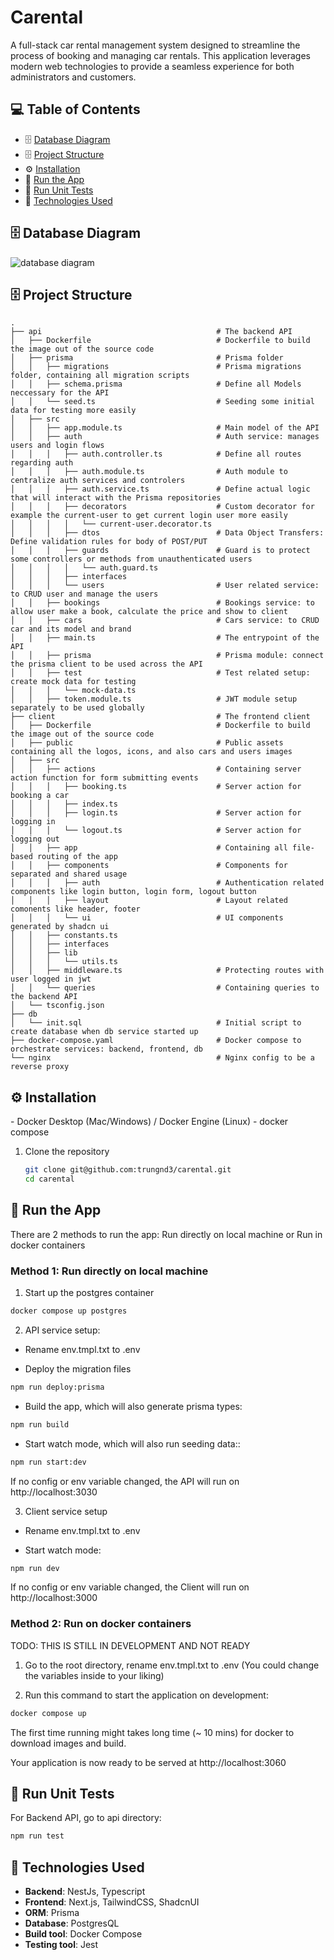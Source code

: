 # Carental

A full-stack car rental management system designed to streamline the process of booking and managing car rentals. This application leverages modern web technologies to provide a seamless experience for both administrators and customers.

## 💻 Table of Contents

- 🗄️ [Database Diagram](#database-diagram)
- 🗄️ [Project Structure](#project-structure)
- ⚙️ [Installation](#installation)
- 🚄 [Run the App](#run-the-app)
- 🧪 [Run Unit Tests](#run-unit-tests)
- 🧱 [Technologies Used](#technologies-used)

<h2 id="database-diagram">🗄️ Database Diagram</h2>

![database diagram](./snapshots/database.png)

<h2 id="project-structure">🗄️ Project Structure</h2>

```
.
├── api                                       # The backend API
│   ├── Dockerfile                            # Dockerfile to build the image out of the source code
│   ├── prisma                                # Prisma folder
│   │   ├── migrations                        # Prisma migrations folder, containing all migration scripts
│   │   ├── schema.prisma                     # Define all Models neccessary for the API
│   │   └── seed.ts                           # Seeding some initial data for testing more easily
│   ├── src
│   │   ├── app.module.ts                     # Main model of the API
│   │   ├── auth                              # Auth service: manages users and login flows
│   │   │   ├── auth.controller.ts            # Define all routes regarding auth
│   │   │   ├── auth.module.ts                # Auth module to centralize auth services and controlers
│   │   │   ├── auth.service.ts               # Define actual logic that will interact with the Prisma repositories
│   │   │   ├── decorators                    # Custom decorator for example the current-user to get current login user more easily
│   │   │   │   └── current-user.decorator.ts
│   │   │   ├── dtos                          # Data Object Transfers: Define validation rules for body of POST/PUT
│   │   │   ├── guards                        # Guard is to protect some controllers or methods from unauthenticated users
│   │   │   │   └── auth.guard.ts
│   │   │   ├── interfaces
│   │   │   └── users                         # User related service: to CRUD user and manage the users
│   │   ├── bookings                          # Bookings service: to allow user make a book, calculate the price and show to client
│   │   ├── cars                              # Cars service: to CRUD car and its model and brand
│   │   ├── main.ts                           # The entrypoint of the API
│   │   ├── prisma                            # Prisma module: connect the prisma client to be used across the API
│   │   ├── test                              # Test related setup: create mock data for testing
│   │   │   └── mock-data.ts
│   │   ├── token.module.ts                   # JWT module setup separately to be used globally
├── client                                    # The frontend client
│   ├── Dockerfile                            # Dockerfile to build the image out of the source code
│   ├── public                                # Public assets containing all the logos, icons, and also cars and users images
│   ├── src
│   │   ├── actions                           # Containing server action function for form submitting events
│   │   │   ├── booking.ts                    # Server action for booking a car
│   │   │   ├── index.ts
│   │   │   ├── login.ts                      # Server action for logging in
│   │   │   └── logout.ts                     # Server action for logging out
│   │   ├── app                               # Containing all file-based routing of the app
│   │   ├── components                        # Components for separated and shared usage
│   │   │   ├── auth                          # Authentication related components like login button, login form, logout button
│   │   │   ├── layout                        # Layout related comonents like header, footer
│   │   │   └── ui                            # UI components generated by shadcn ui
│   │   ├── constants.ts
│   │   ├── interfaces
│   │   ├── lib
│   │   │   └── utils.ts
│   │   ├── middleware.ts                     # Protecting routes with user logged in jwt
│   │   └── queries                           # Containing queries to the backend API
│   └── tsconfig.json
├── db
│   └── init.sql                              # Initial script to create database when db service started up
├── docker-compose.yaml                       # Docker compose to orchestrate services: backend, frontend, db
└── nginx                                     # Nginx config to be a reverse proxy

```

<h2 id="installation">⚙️ Installation</h2>
- Docker Desktop (Mac/Windows) / Docker Engine (Linux)
- docker compose

1. Clone the repository

   ```bash
   git clone git@github.com:trungnd3/carental.git
   cd carental
   ```

<h2 id="run-the-app">🚄 Run the App</h2>

There are 2 methods to run the app: Run directly on local machine or Run in docker containers

<h3>Method 1: Run directly on local machine</h3>

1. Start up the postgres container

```bash
docker compose up postgres
```

2. API service setup:

  - Rename env.tmpl.txt to .env

  - Deploy the migration files

  ```bash
  npm run deploy:prisma
  ```

  - Build the app, which will also generate prisma types:

  ```bash
  npm run build
  ```

  - Start watch mode, which will also run seeding data::

  ```bash
  npm run start:dev
  ```

  If no config or env variable changed, the API will run on http://localhost:3030

3. Client service setup

  - Rename env.tmpl.txt to .env

  - Start watch mode:

  ```bash
  npm run dev
  ```

  If no config or env variable changed, the Client will run on http://localhost:3000


<h3>Method 2: Run on docker containers</h3>
TODO: THIS IS STILL IN DEVELOPMENT AND NOT READY

1. Go to the root directory, rename env.tmpl.txt to .env (You could change the variables inside to your liking)

2. Run this command to start the application on development:

```bash
docker compose up
```
The first time running might takes long time (~ 10 mins) for docker to download images and build.

Your application is now ready to be served at http://localhost:3060

<h2 id="run-unit-tests">🧪 Run Unit Tests</h2>

For Backend API, go to api directory:
```bash
npm run test
```

<h2 id="technologies-used">🧱 Technologies Used</h2>

- **Backend**: NestJs, Typescript
- **Frontend**: Next.js, TailwindCSS, ShadcnUI
- **ORM**: Prisma
- **Database**: PostgresQL
- **Build tool**: Docker Compose
- **Testing tool**: Jest
